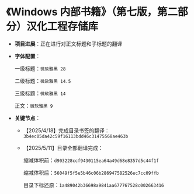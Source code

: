# 《Windows 内部书籍》（第七版，第二部分）汉化工程存储库

- **项目进展**：正在进行对正文标题和子标题的翻译

- **字体配置**：
  
  一级标题：`微软雅黑 28`
  
  二级标题：`微软雅黑 14.5`
  
  三级标题：`微软雅黑 14`
  
  正文：`微软雅黑 9`

- **关键节点**：
  
  - 【2025/4/18】完成目录书签的翻译：`3b4ec05da42c59f16113bdd46c31475568ae463b`
  
  - 【2025/5/11】目录全部翻译完成：
    
    缩减体积前：`d903228ccf9430115ea64a49d68e8357d5c44f1f`
    
    缩减体积后：`56049f5f5e5b46c06b286947582526ec7cc09ffb`
    
    目录下标还原：`1a489042b36698a9841aa677767528c002663416`
             
